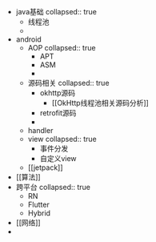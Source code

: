 - java基础
  collapsed:: true
	- 线程池
	-
- android
	- AOP
	  collapsed:: true
		- APT
		- ASM
		-
	- 源码相关
	  collapsed:: true
		- okhttp源码
			- [[OkHttp线程池相关源码分析]]
		- retrofit源码
		-
	- handler
	- view
	  collapsed:: true
		- 事件分发
		- 自定义view
	- [[jetpack]]
- [[算法]]
- 跨平台
  collapsed:: true
	- RN
	- Flutter
	- Hybrid
- [[网络]]
-